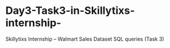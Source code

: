 # Day3-Task3-in-Skillytixs-internship-
Skillytixs Internship – Walmart Sales Dataset SQL queries (Task 3)
